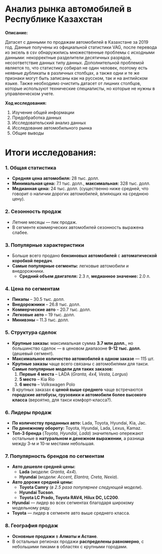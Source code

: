 # Анализ рынка автомобилей в Республике Казахстан

**Описание:**

Датасет с данными по продажам автомобилей в Казахстане за 2019 год. Данные получены из официальной статистики VAG, после перевода из эксель в csv обнаружились множественные проблемы с исходными данными: некорректные разделители десятичных разрядов, несоответствие данных типу данных. Дополнительной проблемой является то, что статистику собирал не один человек, поэтому есть неявные дубликаты в различных столбцах, а также одни и те же признаки могут быть записаны как на русском, так и на английском языке. Также необходимо очистить датасет от лишних столбцов, которые используют технические специалисты, но которые не нужны в управленческом учете.

**Ход исследования:**

1. Изучение общей информации
2. Предобработка данных
3. Исследовательский анализ данных
4. Исследование автомобильного рынка 
5. Общие выводы

# Итоги исследования:

### 1. Общая статистика
- **Средняя цена автомобиля:** 28 тыс. долл.
- **Минимальная цена:** 7.1 тыс. долл., **максимальная:** 328 тыс. долл.
- **Медианная цена:** 24 тыс. долл. (существенно ниже средней, что говорит о наличии дорогих автомобилей, влияющих на среднюю цену).

### 2. Сезонность продаж
- Летние месяцы — пик продаж.
- В сегменте коммерческих автомобилей сезонность выражена слабее.

### 3. Популярные характеристики
- Больше всего продано **бензиновых автомобилей** с **автоматической коробкой передач**.
- **Самые популярные сегменты:** легковые автомобили и внедорожники.
  - **Средний объем двигателя:** 2.3 л, **медианное значение:** 2.0 л.
 
### 4. Цена по сегментам
- **Пикапы** – 30.5 тыс. долл.
- **Внедорожники** – 26.8 тыс. долл.
- **Коммерческие авто** – 20.7 тыс. долл.
- **Легковые авто** – 19 тыс. долл.
- **Минивэны** – 11.3 тыс. долл.
	
### 5. Структура сделок
- **Крупные заказы:** максимальная сумма **3.7 млн долл.**, но большинство сделок — в ценовом диапазоне **9-12 тыс. долл.** (дешевый сегмент).
- **Максимальное количество автомобилей в одном заказе** — 115 шт.
- **Крупные заказы** чаще всего связаны с автомобилями для такси. **Самые популярные модели для таких заказов:**
  1. **Первые 4 места** – LADA (*Granta, 4x4, Vesta, Largus*)
  2. **5 место** – Kia Rio 
  3. **6 место** – Volkswagen Polo
- В крупных заказах **с ценой выше среднего** чаще встречаются **городские автобусы, грузовики и автомобили более высокого класса** (вероятно, для такси комфорт-класса?).

### 6. Лидеры продаж
- **По количеству проданных авто:** Lada, Toyota, Hyundai, Kia, Jac.
- **По денежному обороту:** Toyota, Hyundai, Lada, Lexus, Kamaz.
- **Топ-3 бренда** (*Toyota, Hyundai, Lada*) значительно опережают остальные в **натуральном и денежном выражении**, а разница между 3-м и 10-м местами небольшая.

### 7. Популярность брендов по сегментам
- **Авто дешевле средней цены:**
  - **Lada** (*модели: Granta, 4x4*).
  - **Hyundai** (*модели: Accent, Elantra, Creta, Nexia*).
- **Авто дороже средней цены:**
  - **Toyota Camry** (*в 2.5 раза популярнее следующей модели*).
  - **Hyundai Tucson**.
  - **Toyota LC Prado, Toyota RAV4, Hilux DC, LC200**.
- **Hyundai** — лидер во всех сегментах благодаря широкому модельному ряду.
- **Toyota** — лидер в сегменте авто выше среднего класса.

### 8. География продаж
- **Основные продажи** в **Алматы и Астане**.
- В остальных регионах продажи **распределены равномерно**, с небольшими пиками в областях с крупными городами.
